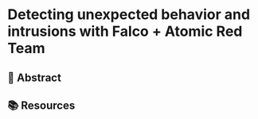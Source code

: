 # Detecting unexpected behavior and intrusions with Falco + Atomic Red Team

## 🎯 Abstract


## 📚 Resources
